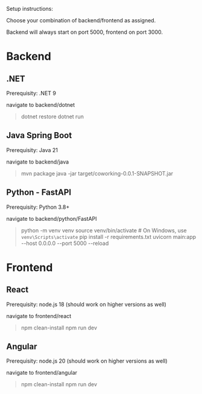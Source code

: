 Setup instructions:

Choose your combination of backend/frontend as assigned.

Backend will always start on port 5000, frontend on port 3000.

# Backend

## .NET

Prerequisity: .NET 9

navigate to backend/dotnet
> dotnet restore
> dotnet run

## Java Spring Boot

Prerequisity: Java 21

navigate to backend/java
> mvn package
> java -jar target/coworking-0.0.1-SNAPSHOT.jar

## Python - FastAPI

Prerequisity: Python 3.8+

navigate to backend/python/FastAPI
> python -m venv venv
> source venv/bin/activate  # On Windows, use `venv\Scripts\activate`
> pip install -r requirements.txt
> uvicorn main:app --host 0.0.0.0 --port 5000 --reload

# Frontend

## React

Prerequisity: node.js 18 (should work on higher versions as well)

navigate to frontend/react
> npm clean-install
> npm run dev

## Angular

Prerequisity: node.js 20 (should work on higher versions as well)

navigate to frontend/angular
> npm clean-install
> npm run dev